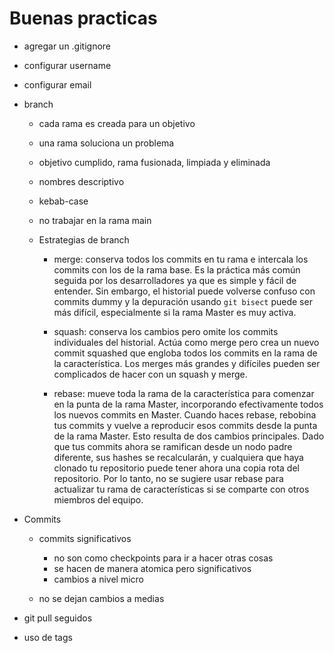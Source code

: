 # Buenas practicas

* agregar un .gitignore
* configurar username
* configurar email

* branch
  * cada rama es creada para un objetivo
  * una rama soluciona un problema
  * objetivo cumplido, rama fusionada, limpiada y eliminada
  * nombres descriptivo
  * kebab-case
  * no trabajar en la rama main
  * Estrategias de branch

    * merge: conserva todos los commits en tu rama e intercala los commits con los de la rama base. Es la práctica más común seguida por los desarrolladores ya que es simple y fácil de entender. Sin embargo, el historial puede volverse confuso con commits dummy y la depuración usando `git bisect` puede ser más difícil, especialmente si la rama Master es muy activa.

    * squash: conserva los cambios pero omite los commits individuales del historial. Actúa como merge pero crea un nuevo commit squashed que engloba todos los commits en la rama de la característica. Los merges más grandes y difíciles pueden ser complicados de hacer con un squash y merge.

    * rebase: mueve toda la rama de la característica para comenzar en la punta de la rama Master, incorporando efectivamente todos los nuevos commits en Master. Cuando haces rebase, rebobina tus commits y vuelve a reproducir esos commits desde la punta de la rama Master. Esto resulta de dos cambios principales. Dado que tus commits ahora se ramifican desde un nodo padre diferente, sus hashes se recalcularán, y cualquiera que haya clonado tu repositorio puede tener ahora una copia rota del repositorio. Por lo tanto, no se sugiere usar rebase para actualizar tu rama de características si se comparte con otros miembros del equipo.

* Commits

  * commits significativos

    * no son como checkpoints para ir a hacer otras cosas
    * se hacen de manera atomica pero significativos
    * cambios a nivel micro

  * no se dejan cambios a medias

* git pull seguidos
* uso de tags
